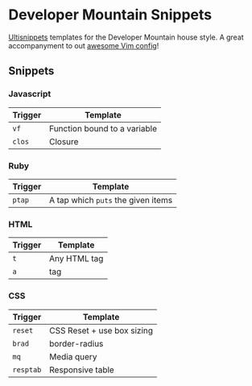 Developer Mountain Snippets
===========================

[Ultisnippets](https://github.com/SirVer/ultisnips) templates for the Developer Mountain house style.
A great accompanyment to out [awesome Vim config](https://github.com/AdamWhittingham/vim-config)!

## Snippets

### Javascript
Trigger              | Template
---------------------|-----------------------------------------
  `vf`               | Function bound to a variable
  `clos`             | Closure

### Ruby
Trigger              | Template
---------------------|-----------------------------------------
  `ptap`             | A tap which `puts` the given items

### HTML
Trigger              | Template
---------------------|-----------------------------------------
  `t`                | Any HTML tag
  `a`                | <a> tag

### CSS
Trigger              | Template
---------------------|-----------------------------------------
  `reset`            | CSS Reset + use box sizing
  `brad`             | border-radius
  `mq`               | Media query
  `resptab`          | Responsive table
